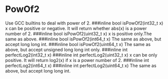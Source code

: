 # PowOf2
Use GCC builtins to deal with power of 2.
###inline bool isPowOf2(int32_t x)
x can be positive or negative. It will return whether abs(x) is a power number of 2.
###inline bool isPowOf2(uint32_t x)
x is positive only.The same as above.
###inline bool isPowOf2(int64_t x)
The same as above, but accept long long int.
###inline bool isPowOf2(uint64_t x)
The same as above, but accept unsigned long long int only.
###inline int perfectLog2(int32_t x)
###inline int perfectLog2(uint32_t x)
x can be only positive. It will return log2(x) if x is a power number of 2.
###inline int perfectLog2(int64_t x)
###inline int perfectLog2(uint64_t x)
The same as above, but accept long long int.
